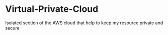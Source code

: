 # Virtual-Private-Cloud
Isolated section of the AWS cloud that help to keep my resource private and
secure
